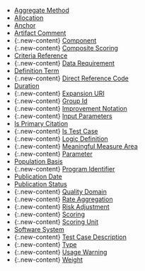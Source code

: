
- [Aggregate Method](StructureDefinition-cqfm-aggregateMethod.html)
- [Allocation](StructureDefinition-cqfm-allocation.html)
- [Anchor](StructureDefinition-cqfm-effectivePeriodAnchor.html)
- [Artifact Comment](StructureDefinition-cqfm-artifactComment.html)
- {:.new-content} [Component](StructureDefinition-cqfm-component.html)
- {:.new-content} [Composite Scoring](StructureDefinition-cqfm-compositeScoring.html)
- [Criteria Reference](StructureDefinition-cqfm-criteriaReference.html)
- {:.new-content} [Data Requirement](StructureDefinition-cqfm-dataRequirement.html)
- [Definition Term](StructureDefinition-cqfm-definitionTerm.html)
- {:.new-content} [Direct Reference Code](StructureDefinition-cqfm-directReferenceCode.html)
- [Duration](StructureDefinition-cqfm-effectivePeriodDuration.html)
- {:.new-content} [Expansion URI](StructureDefinition-cqfm-expansionUri.html)
- {:.new-content} [Group Id](StructureDefinition-cqfm-groupId.html)
- {:.new-content} [Improvement Notation](StructureDefinition-cqfm-improvementNotation.html)
- {:.new-content} [Input Parameters](StructureDefinition-cqfm-inputParameters.html)
- [Is Primary Citation](StructureDefinition-cqfm-isPrimaryCitation.html)
- {:.new-content} [Is Test Case](StructureDefinition-cqfm-isTestCase.html)
- {:.new-content} [Logic Definition](StructureDefinition-cqfm-logicDefinition.html)
- {:.new-content} [Meaningful Measure Area](StructureDefinition-cqfm-meaningfulMeasureArea.html)
- {:.new-content} [Parameter](StructureDefinition-cqfm-parameter.html)
- [Population Basis](StructureDefinition-cqfm-populationBasis.html)
- {:.new-content} [Program Identifier](StructureDefinition-cqfm-programIdentifier.html)
- [Publication Date](StructureDefinition-cqfm-publicationDate.html)
- [Publication Status](StructureDefinition-cqfm-publicationStatus.html)
- {:.new-content} [Quality Domain](StructureDefinition-cqfm-qualityDomain.html)
- {:.new-content} [Rate Aggregation](StructureDefinition-cqfm-rateAggregation.html)
- {:.new-content} [Risk Adjustment](StructureDefinition-cqfm-riskAdjustment.html)
- {:.new-content} [Scoring](StructureDefinition-cqfm-scoring.html)
- {:.new-content} [Scoring Unit](StructureDefinition-cqfm-scoringUnit.html)
- [Software System](StructureDefinition-cqfm-softwaresystem.html)
- {:.new-content} [Test Case Description](StructureDefinition-cqfm-testCaseDescription.html)
- {:.new-content} [Type](StructureDefinition-cqfm-type.html)
- {:.new-content} [Usage Warning](StructureDefinition-cqfm-usageWarning.html)
- {:.new-content} [Weight](StructureDefinition-cqfm-weight.html)
